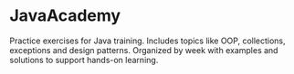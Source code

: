 # JavaAcademy
Practice exercises for Java training. Includes topics like OOP, collections, exceptions and design patterns. Organized by week with examples and solutions to support hands-on learning.
